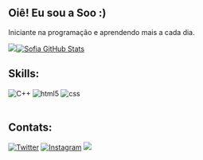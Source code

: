 ## Oiê! Eu sou a Soo :)
Iniciante na programação e aprendendo mais a cada dia.

![](https://github-readme-streak-stats.herokuapp.com/?user=sofianicoly&theme=dark&hide_border=false)[![Sofia GitHub Stats](https://github-readme-stats.vercel.app/api?username=sofianicoly&show_icons=true&theme=dark&count_private=true)](https://github.com/sofianicoly/github-readme-stats)

## Skills:
<div style="display: inline_block">
  <img align="center" alt="C++" src="https://img.shields.io/badge/C%2B%2B-00599C?style=for-the-badge&logo=c%2B%2B&logoColor=white" />
  <img align="center" alt="html5" src="https://img.shields.io/badge/HTML5-E34F26?style=for-the-badge&logo=html5&logoColor=white" />
  <img align="center" alt="css" src="https://img.shields.io/badge/CSS-239120?&style=for-the-badge&logo=css3&logoColor=white" />
</div><br/>

## Contats:
[![Twitter](https://img.shields.io/badge/Twitter-1DA1F2?style=for-the-badge&logo=twitter&logoColor=white)](https://x.com/sooftware_)
[![Instagram](https://img.shields.io/badge/Instagram-E4405F?style=for-the-badge&logo=instagram&logoColor=white)](https://instagram.com/soooftware_)
<a href = "mailto:sofiaaghmb@gmail.com"><img src="https://img.shields.io/badge/Gmail-D14836?style=for-the-badge&logo=gmail&logoColor=white" target="_blank"></a>
